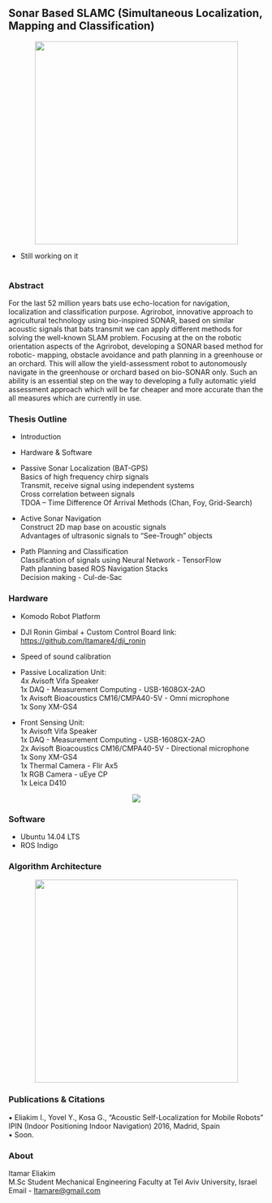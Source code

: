 
Sonar Based SLAMC (Simultaneous Localization, Mapping and Classification)
------------------------
<p align="center">
<img src="http://i.imgur.com/NUavBHa.png" height="400" width=auto>
</p>

* Still working on it<br><br>

### Abstract ###
For the last 52 million years bats use echo-location for navigation, localization and classification purpose. Agrirobot, innovative approach to agricultural technology using bio-inspired SONAR, based on similar acoustic signals that bats transmit we can apply different methods for solving the well-known SLAM problem.
Focusing at the on the robotic orientation aspects of the Agrirobot, developing a SONAR based method for robotic- mapping, obstacle avoidance and path planning in a greenhouse or an orchard. This will allow the yield-assessment robot to autonomously navigate in the greenhouse or orchard based on bio-SONAR only. Such an ability is an essential step on the way to developing a fully automatic yield assessment approach which will be far cheaper and more accurate than the all measures which are currently in use.

### Thesis Outline ###
* Introduction<br>
* Hardware & Software <br>

* Passive Sonar Localization (BAT-GPS) <br>
    Basics of high frequency chirp signals <br>
    Transmit, receive signal using independent systems<br>
    Cross correlation between signals<br>
    TDOA – Time Difference Of Arrival Methods (Chan, Foy, Grid-Search)<br>

* Active Sonar Navigation<br>
    Construct 2D map base on acoustic signals<br>
    Advantages of ultrasonic signals to “See-Trough” objects<br>

* Path Planning and Classification<br>
    Classification of signals using Neural Network - TensorFlow<br>
    Path planning based ROS Navigation Stacks<br>
    Decision making - Cul-de-Sac<br>

### Hardware ###
* Komodo Robot Platform
* DJI Ronin Gimbal + Custom Control Board
link: <br> https://github.com/Itamare4/dji_ronin
* Speed of sound calibration
* Passive Localization Unit:<br>
    4x Avisoft Vifa Speaker<br>
    1x DAQ - Measurement Computing - USB-1608GX-2AO<br>
    1x Avisoft Bioacoustics CM16/CMPA40-5V - Omni microphone<br>
    1x Sony XM-GS4 <br>
    
* Front Sensing Unit:<br>
    1x Avisoft Vifa Speaker<br>
    1x DAQ - Measurement Computing - USB-1608GX-2AO<br>
    2x Avisoft Bioacoustics CM16/CMPA40-5V - Directional microphone<br>
    1x Sony XM-GS4 <br>
    1x Thermal Camera - Flir Ax5 <br>
    1x RGB Camera - uEye CP <br>
    1x Leica D410 <br>
<p align="center">
<img src="https://s2.postimg.org/4sfwmqti1/Front_Sensing_Unit.png">
</p>

### Software ###
* Ubuntu 14.04 LTS
* ROS Indigo


### Algorithm Architecture ###
<p align="center">
<img src="https://s1.postimg.org/r1yypslxr/Algorithm_Arch.png" height="400" width=auto>
</p>

### Publications & Citations ###
▪	Eliakim I., Yovel Y., Kosa G., “Acoustic Self-Localization for Mobile Robots” IPIN (Indoor Positioning Indoor Navigation) 2016, Madrid, Spain<br>
▪ Soon.

### About ###
Itamar Eliakim<br>
M.Sc Student Mechanical Engineering Faculty at Tel Aviv University, Israel<br>
Email - Itamare@gmail.com


